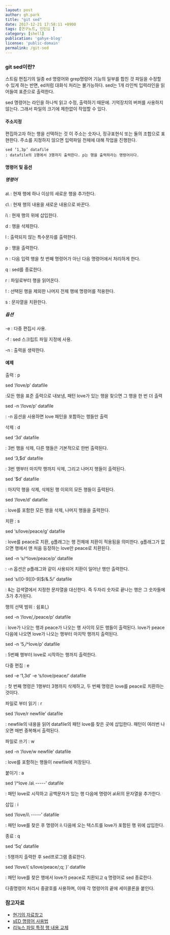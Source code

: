 ```yaml
---
layout: post
author: gh.park
title: "git sed"
date: 2017-12-21 17:58:11 +0900
tags: [연구노트, 인턴십 ]
category: [shell]
publication: 'gahye-blog'
license: 'public-domain'
permalink: /git-sed
---
```


### git sed이란?

스트림 편집기의 일종
ed 명령어와 grep명령어 기능의 일부를 합친 것
파일을 수정할 수 있게 하는 반면, ed처럼 대화식 처리는 불가능하다.
sed는 1개 라인씩 입력라인을 읽어들여 표준으로 출력한다.

sed 명령어는 라인을 하나씩 읽고 수정, 출력하기 때문에. 기억장치의 버퍼를 사용하지 않는다. 그래서 파일의 크기에 제한없이 작업할 수 있다.  

#### 주소지정

편집하고자 하는 행을 선택하는 것
이 주소는 숫자나, 정규표현식 또는 둘의 조합으로 표현한다.
주소를 지정하지 않으면 입력파일 전체에 대해 작업을 진행한다.


```console
sed ‘1,3p’ datafile
: datafile의 1행에서 3행까지 출력한다. p는 행을 출력하라는 명령어이다.
```

#### 명령어 및 옵션

##### 명령어

a\ : 현재 행에 하나 이상의 새로운 행을 추가한다.

c\ : 현재 행의 내용을 새로운 내용으로 바꾼다.

i\ : 현재 행의 위에 삽입한다.

d : 행을 삭제한다.

l : 출력되지 않는 특수문자를 출력한다.

p : 행을 출력한다.

n : 다음 입력 행을 첫 번째 명령어가 아닌 다음 명령어에서 처리하게 한다.

q : sed를 종료한다.

r : 파일로부터 행을 읽어온다.

! : 선택된 행을 제외한 나머지 전체 행에 명령어를 적용한다.

s : 문자열을 치환한다.


##### 옵션

-e : 다중 편집시 사용.

-f : sed 스크립트 파일 지정에 사용.

-n : 출력을 생략한다.


#### 예제

출력 : p

sed ‘/love/p’ datafile

:모든 행을 표준 출력으로 내보냄, 패턴 love가 있는 행을 찾으면 그 행을 한 번 더 출력


sed -n ‘/love/p’ datafile

:  -n 옵션을 사용하면 love 패턴을 포함하는 행들만 출력



삭제 : d

sed ‘3d’ datafile

: 3번 행을 삭제,  다른 행들은 기본적으로 한번 출력된다.


sed ‘3,$d’ datafile

: 3번 행부터 마지막 행까지 삭제,  그리고 나머지 행들이 출력된다.


sed ‘$d’ datafile

: 마지막 행을 삭제, 삭제된 행 이외의 모든 행들이 출력된다.


sed ‘/love/d’ datafile

: love를 포함한 모든 행을 삭제,  나머지 행들을 출력한다.



 치환 : s

sed ‘s/love/peace/g’ datafile

: love를 peace로 치환,  g플래그는 행 전체에 치환이 적용됨을 의미한다. g플래그가 없으면 행에서 맨 처음 등장하는 love만 peace로 치환된다.


sed -n ‘s/^love/peace/p’ datafile

: -n 옵션은 p플래그와 같이 사용되어 치환이 일어난 행만 출력한다.


sed ‘s/[0-9][0-9]$/&.5/’ datafile

: &는 검색열에서 지정한 문자열을 대신한다. 즉 두자리 숫자로 끝나는 행은 그 숫자들에 .5가 추가된다.



행의 선택 범위 : 쉼표(,)

sed -n ‘/love/,/peace/p’ datafile

: love가 나오는 행과 peace가 나오는 행 사이의 모든 행들이 출력된다. love가 peace 다음에 나오면 love가 나오는 행부터 마지막 행까지 출력된다.


sed -n ‘5,/^love/p’ datafile

: 5번째 행부터 love로 시작하는 행까지 출력한다.



다중 편집 : e

sed -e ‘1,3d’ -e ‘s/love/peace/’ datafile

: 첫 번째 명령은 1행부터 3행까지 삭제하고, 두 번째 명령은 love를 peace로 치환하는 것이다.



파일로 부터 읽기 : r

sed ‘/love/r newfile’ datafile

: newfile의 내용을 읽어 datafile의 패턴 love를 찾은 곳에 삽입한다. 패턴이 여러번 나오면 매번 중복해서 출력된다.



파일로 쓰기 : w

sed -n ‘/love/w newfile’ datafile

: love를 포함하는 행들이 newfile에 저장된다.



붙이기 : a

sed ‘/^love /a\ -----’ datafile

: 패턴 love로 시작하고 공백문자가 있는 행 다음에 명령어 a\뒤의 문자열을 추가한다.



삽입 : i

sed ‘/love/i\ -----’ datafile

: 패턴 love를 찾은 후 명령어 i\ 다음에 오는 텍스트를 love가 포함된 행 위에 삽입한다.



종료 : q

sed ‘5q’ datafile

: 5행까지 출력한 후 sed프로그램 종료한다.


sed ‘/love/{ s/love/peace/;q; }’ datafile

: 패턴 love를 찾은 행에서 love가 peace로 치환되고 q 명령어로 sed 종료한다.

다중명령어 처리시 중괄호를 사용하며, 이때 각 명령어의 끝에 세미콜론을 붙인다.






### 참고자료
* [현기의 자료창고](http://hyunkie.tistory.com/51)
* [sED 명령어 사용법](http://linuxstory1.tistory.com/entry/SED-%EB%AA%85%EB%A0%B9%EC%96%B4-%EC%82%AC%EC%9A%A9%EB%B2%95)
* [리눅스 파일 특정 행 내용 교체](https://zetawiki.com/wiki/%EB%A6%AC%EB%88%85%EC%8A%A4_%ED%8C%8C%EC%9D%BC_%ED%8A%B9%EC%A0%95_%ED%96%89_%EB%82%B4%EC%9A%A9_%EA%B5%90%EC%B2%B4)
